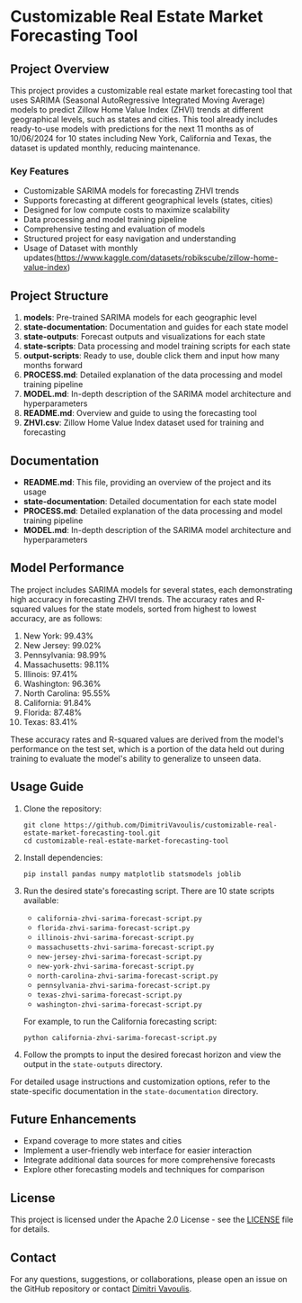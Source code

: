 # Customizable Real Estate Market Forecasting Tool

## Project Overview

This project provides a customizable real estate market forecasting tool that uses SARIMA (Seasonal AutoRegressive Integrated Moving Average) models to predict Zillow Home Value Index (ZHVI) trends at different geographical levels, such as states and cities. This tool already includes ready-to-use models with predictions for the next 11 months as of 10/06/2024 for 10 states including New York, California and Texas, the dataset is updated monthly, reducing maintenance.

### Key Features

- Customizable SARIMA models for forecasting ZHVI trends
- Supports forecasting at different geographical levels (states, cities)
- Designed for low compute costs to maximize scalability
- Data processing and model training pipeline
- Comprehensive testing and evaluation of models
- Structured project for easy navigation and understanding
- Usage of Dataset with monthly updates(https://www.kaggle.com/datasets/robikscube/zillow-home-value-index)

## Project Structure

1. **models**: Pre-trained SARIMA models for each geographic level
2. **state-documentation**: Documentation and guides for each state model
3. **state-outputs**: Forecast outputs and visualizations for each state 
4. **state-scripts**: Data processing and model training scripts for each state
5. **output-scripts**: Ready to use, double click them and input how many months forward
6. **PROCESS.md**: Detailed explanation of the data processing and model training pipeline
7. **MODEL.md**: In-depth description of the SARIMA model architecture and hyperparameters
8. **README.md**: Overview and guide to using the forecasting tool
9. **ZHVI.csv**: Zillow Home Value Index dataset used for training and forecasting

## Documentation

- **README.md**: This file, providing an overview of the project and its usage
- **state-documentation**: Detailed documentation for each state model
- **PROCESS.md**: Detailed explanation of the data processing and model training pipeline
- **MODEL.md**: In-depth description of the SARIMA model architecture and hyperparameters

## Model Performance

The project includes SARIMA models for several states, each demonstrating high accuracy in forecasting ZHVI trends. The accuracy rates and R-squared values for the state models, sorted from highest to lowest accuracy, are as follows:

1. New York: 99.43%
2. New Jersey: 99.02%
3. Pennsylvania: 98.99%
4. Massachusetts: 98.11%
5. Illinois: 97.41%
6. Washington: 96.36%
7. North Carolina: 95.55%
8. California: 91.84%
9. Florida: 87.48%
10. Texas: 83.41%

These accuracy rates and R-squared values are derived from the model's performance on the test set, which is a portion of the data held out during training to evaluate the model's ability to generalize to unseen data.

## Usage Guide

1. Clone the repository:
   ```
   git clone https://github.com/DimitriVavoulis/customizable-real-estate-market-forecasting-tool.git
   cd customizable-real-estate-market-forecasting-tool
   ```

2. Install dependencies:
   ```
   pip install pandas numpy matplotlib statsmodels joblib
   ```

3. Run the desired state's forecasting script. There are 10 state scripts available:
   - `california-zhvi-sarima-forecast-script.py`
   - `florida-zhvi-sarima-forecast-script.py`
   - `illinois-zhvi-sarima-forecast-script.py`
   - `massachusetts-zhvi-sarima-forecast-script.py`
   - `new-jersey-zhvi-sarima-forecast-script.py`
   - `new-york-zhvi-sarima-forecast-script.py`
   - `north-carolina-zhvi-sarima-forecast-script.py`
   - `pennsylvania-zhvi-sarima-forecast-script.py`
   - `texas-zhvi-sarima-forecast-script.py`
   - `washington-zhvi-sarima-forecast-script.py`

   For example, to run the California forecasting script:
   ```
   python california-zhvi-sarima-forecast-script.py
   ```

4. Follow the prompts to input the desired forecast horizon and view the output in the `state-outputs` directory.

For detailed usage instructions and customization options, refer to the state-specific documentation in the `state-documentation` directory.

## Future Enhancements

- Expand coverage to more states and cities
- Implement a user-friendly web interface for easier interaction
- Integrate additional data sources for more comprehensive forecasts
- Explore other forecasting models and techniques for comparison

## License

This project is licensed under the Apache 2.0 License - see the [LICENSE](LICENSE) file for details.

## Contact

For any questions, suggestions, or collaborations, please open an issue on the GitHub repository or contact [Dimitri Vavoulis](mailto:dimitrivavoulis3@gmail.com).
